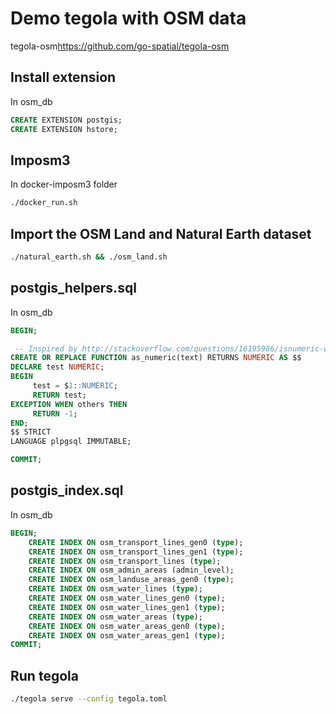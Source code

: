 # Demo tegola with OSM data

tegola-osm<https://github.com/go-spatial/tegola-osm>

## Install extension

In osm_db
```sql
CREATE EXTENSION postgis;
CREATE EXTENSION hstore;
```

## Imposm3

In docker-imposm3  folder

```bash
./docker_run.sh  
```


## Import the OSM Land and Natural Earth dataset

```bash
./natural_earth.sh && ./osm_land.sh
```

## postgis_helpers.sql

In osm_db
```sql
BEGIN;

 -- Inspired by http://stackoverflow.com/questions/16195986/isnumeric-with-postgresql/16206123#16206123
CREATE OR REPLACE FUNCTION as_numeric(text) RETURNS NUMERIC AS $$
DECLARE test NUMERIC;
BEGIN
     test = $1::NUMERIC;
     RETURN test;
EXCEPTION WHEN others THEN
     RETURN -1;
END;
$$ STRICT
LANGUAGE plpgsql IMMUTABLE;

COMMIT;
```

## postgis_index.sql

In osm_db
```sql
BEGIN;
	CREATE INDEX ON osm_transport_lines_gen0 (type);
	CREATE INDEX ON osm_transport_lines_gen1 (type);
	CREATE INDEX ON osm_transport_lines (type);
	CREATE INDEX ON osm_admin_areas (admin_level);
	CREATE INDEX ON osm_landuse_areas_gen0 (type);
	CREATE INDEX ON osm_water_lines (type);
	CREATE INDEX ON osm_water_lines_gen0 (type);
	CREATE INDEX ON osm_water_lines_gen1 (type);
	CREATE INDEX ON osm_water_areas (type);
	CREATE INDEX ON osm_water_areas_gen0 (type);	
	CREATE INDEX ON osm_water_areas_gen1 (type);
COMMIT;
```

## Run tegola

```bash
./tegola serve --config tegola.toml
```
